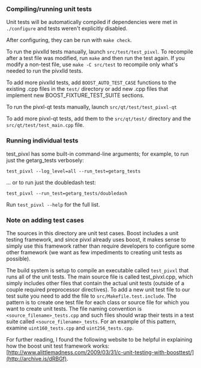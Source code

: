 ### Compiling/running unit tests

Unit tests will be automatically compiled if dependencies were met in `./configure`
and tests weren't explicitly disabled.

After configuring, they can be run with `make check`.

To run the pivxlld tests manually, launch `src/test/test_pivxl`. To recompile
after a test file was modified, run `make` and then run the test again. If you
modify a non-test file, use `make -C src/test` to recompile only what's needed
to run the pivxlld tests.

To add more pivxlld tests, add `BOOST_AUTO_TEST_CASE` functions to the existing
.cpp files in the `test/` directory or add new .cpp files that
implement new BOOST_FIXTURE_TEST_SUITE sections.

To run the pivxl-qt tests manually, launch `src/qt/test/test_pivxl-qt`

To add more pivxl-qt tests, add them to the `src/qt/test/` directory and
the `src/qt/test/test_main.cpp` file.

### Running individual tests

test_pivxl has some built-in command-line arguments; for
example, to run just the getarg_tests verbosely:

    test_pivxl --log_level=all --run_test=getarg_tests

... or to run just the doubledash test:

    test_pivxl --run_test=getarg_tests/doubledash

Run `test_pivxl --help` for the full list.

### Note on adding test cases

The sources in this directory are unit test cases.  Boost includes a
unit testing framework, and since pivxl already uses boost, it makes
sense to simply use this framework rather than require developers to
configure some other framework (we want as few impediments to creating
unit tests as possible).

The build system is setup to compile an executable called `test_pivxl`
that runs all of the unit tests.  The main source file is called
test_pivxl.cpp, which simply includes other files that contain the
actual unit tests (outside of a couple required preprocessor
directives). To add a new unit test file to our test suite you need
to add the file to `src/Makefile.test.include`. The pattern is to
create one test file for each class or source file for which you want
to create unit tests.  The file naming convention is
`<source_filename>_tests.cpp` and such files should wrap their tests
in a test suite called `<source_filename>_tests`.  For an example of
this pattern, examine `uint160_tests.cpp` and `uint256_tests.cpp`.

For further reading, I found the following website to be helpful in
explaining how the boost unit test framework works:
[http://www.alittlemadness.com/2009/03/31/c-unit-testing-with-boosttest/](http://archive.is/dRBGf).
